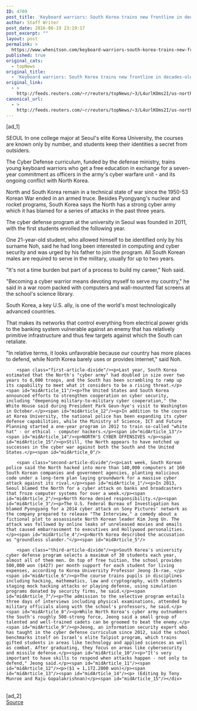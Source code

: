 ```yaml
---
ID: 4709
post_title: 'Keyboard warriors: South Korea trains new frontline in decades-old war with North'
author: Staff Writer
post_date: 2016-06-19 23:19:17
post_excerpt: ""
layout: post
permalink: >
  https://www.whenitson.com/keyboard-warriors-south-korea-trains-new-frontline-in-decades-old-war-with-north/
published: true
original_cats:
  - topNews
original_title:
  - 'Keyboard warriors: South Korea trains new frontline in decades-old war with North'
original_link:
  - >
    http://feeds.reuters.com/~r/reuters/topNews/~3/L4urlKOms2I/us-northkorea-southkorea-cyber-idUSKCN0Z50Y0
canonical_url:
  - >
    http://feeds.reuters.com/~r/reuters/topNews/~3/L4urlKOms2I/us-northkorea-southkorea-cyber-idUSKCN0Z50Y0
---
```

 [ad_1]
<br><div id="articleText">
<span id="midArticle_start"/>

<span id="midArticle_0"/><span class="focusParagraph" readability="5"><p><span class="articleLocation">SEOUL</span> In one college major at Seoul's elite Korea University, the courses are known only by number, and students keep their identities a secret from outsiders.</p></span><span id="midArticle_1"/><p>The Cyber Defense curriculum, funded by the defense ministry, trains young keyboard warriors who get a free education in exchange for a seven-year commitment as officers in the army's cyber warfare unit - and its ongoing conflict with North Korea.</p><span id="midArticle_2"/><p>North and South Korea remain in a technical state of war since the 1950-53 Korean War ended in an armed truce. Besides Pyongyang's nuclear and rocket programs, South Korea says the North has a strong cyber army which it has blamed for a series of attacks in the past three years.</p><span id="midArticle_3"/><p>The cyber defense program at the university in Seoul was founded in 2011, with the first students enrolled the following year. </p><span id="midArticle_4"/><p>One 21-year-old student, who allowed himself to be identified only by his surname Noh, said he had long been interested in computing and cyber security and was urged by his father to join the program. All South Korean males are required to serve in the military, usually for up to two years.</p><span id="midArticle_5"/><p>"It's not a time burden but part of a process to build my career," Noh said.</p><span id="midArticle_6"/><p>"Becoming a cyber warrior means devoting myself to serve my country," he said in a war room packed with computers and wall-mounted flat screens at the school's science library.</p><span id="midArticle_7"/><p>South Korea, a key U.S. ally, is one of the world's most technologically advanced countries.</p><span id="midArticle_8"/><p>That makes its networks that control everything from electrical power grids to the banking system vulnerable against an enemy that has relatively primitive infrastructure and thus few targets against which the South can retaliate.</p><span id="midArticle_9"/><p>"In relative terms, it looks unfavorable because our country has more places to defend, while North Korea barely uses or provides internet," said Noh.</p><span id="midArticle_10"/>
        
        <span class="first-article-divide"/><p>Last year, South Korea estimated that the North's "cyber army" had doubled in size over two years to 6,000 troops, and the South has been scrambling to ramp up its capability to meet what it considers to be a rising threat.</p><span id="midArticle_11"/><p>The United States and South Korea announced efforts to strengthen cooperation on cyber security, including "deepening military-to-military cyber cooperation," the White House said during President Park Geun-hye's visit to Washington in October.</p><span id="midArticle_12"/><p>In addition to the course at Korea University, the national police has been expanding its cyber defense capabilities, while the Ministry of Science, ICT and Future Planning started a one-year program in 2012 to train so-called "white hat" - or ethical - computer hackers.</p><span id="midArticle_13"/><span id="midArticle_14"/><p>NORTH'S CYBER OFFENSIVES </p><span id="midArticle_15"/><p>Still, the North appears to have notched up successes in the cyber war against both the South and the United States.</p><span id="midArticle_0"/>
        
        <span class="second-article-divide"/><p>Last week, South Korean police said the North hacked into more than 140,000 computers at 160 South Korean companies and government agencies, planting malicious code under a long-term plan laying groundwork for a massive cyber attack against its rival.</p><span id="midArticle_1"/><p>In 2013, Seoul blamed the North for a cyber attack on banks and broadcasters that froze computer systems for over a week.</p><span id="midArticle_2"/><p>North Korea denied responsibility.</p><span id="midArticle_3"/><p>The U.S. Federal Bureau of Investigation has blamed Pyongyang for a 2014 cyber attack on Sony Pictures' network as the company prepared to release "The Interview," a comedy about a fictional plot to assassinate North Korean leader Kim Jong Un. The attack was followed by online leaks of unreleased movies and emails that caused embarrassment to executives and Hollywood personalities.</p><span id="midArticle_4"/><p>North Korea described the accusation as "groundless slander."</p><span id="midArticle_5"/>
        
        <span class="third-article-divide"/><p>South Korea's university cyber defense program selects a maximum of 30 students each year, almost all of them men. On top of free tuition, the school provides 500,000 won ($427) per month support for each student for living expenses, according to Korea University Professor Jeong Ik-rae. </p><span id="midArticle_6"/><p>The course trains pupils in disciplines including hacking, mathematics, law and cryptography, with students staging mock hacking attacks or playing defense, using simulation programs donated by security firms, he said.</p><span id="midArticle_7"/><p>The admission to the selective program entails three days of interviews including physical examinations, attended by military officials along with the school's professors, he said.</p><span id="midArticle_8"/><p>While North Korea's cyber army outnumbers the South's roughly 500-strong force, Jeong said a small group of talented and well-trained cadets can be groomed to beat the enemy.</p><span id="midArticle_9"/><p>Jeong, an information security expert who has taught in the cyber defense curriculum since 2012, said the school benchmarks itself on Israel's elite Talpiot program, which trains gifted students in areas like technology and applied sciences as well as combat. After graduating, they focus on areas like cybersecurity and missile defense.</p><span id="midArticle_10"/><p>"It's very important to have skills to respond when attacks happen - not only to defend," Jeong said.</p><span id="midArticle_11"/><span id="midArticle_12"/><p>($1 = 1,172.2800 won)</p><span id="midArticle_13"/><span id="midArticle_14"/><p> (Editing by Tony Munroe and Raju Gopalakrishnan)</p><span id="midArticle_15"/></div>
<br>[ad_2]
<br><a href="http://feeds.reuters.com/~r/reuters/topNews/~3/L4urlKOms2I/us-northkorea-southkorea-cyber-idUSKCN0Z50Y0">Source </a>